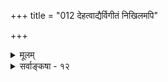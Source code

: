 +++
title = "012 देहत्वाद्यैर्विगीतं निखिलमपि"

+++
<details><summary>मूलम्</summary>

देहत्वाद्यैर्विगीतं निखिलमपि मया ह्यात्मवत्किं च पुंस्त्वात् सर्वे जीवा अहं स्युर्न यदि भवति ते गौरवादीत्यसारम् ।  
श्रुत्यध्यक्षादिबाधात्प्रसजति च तदा तत्तदैक्यं घटादेः पक्षादेर्वादिनोश्चेत्यलमिह कलहैस्तज्जिगीषादिमूलैः ॥ १२ ॥
</details>

<details><summary>सर्वाङ्कषा - १२</summary>

[[178]] 

1 

82. 

[अनेकशरीरकैकजीववादनिरासः ] 

देहत्वाद्यैविगीतं निखिलमपि मया ह्यात्मवत् किं च पुंस्त्वात् 

सर्वे जीवा अहं स्युः ; न यदि, भवति ते गौरवादीत्यसारम् । श्रुत्यध्यक्षादिबाधात् ; प्रसजति च तदा तत्तदैक्यं घटादेः 

पक्षादेर्वादिनोश्चेत्यलमिह कलहैस्तज्जिगीषादिमूलैः ॥12॥ 

एवं भास्करयादवप्रकाशपक्षौ निराकृत्य विवर्तवादिमतं दुषयितुमुपक्रमते - देहत्वाद्यैरित्यादि । तत्र सन्ति बहवोऽवान्तरपक्षाः व्याख्यातॄणां अभिप्रायभेदात् । ब्रह्मपदवाच्यः परमात्मा एक एव सत्यः, इतरत्सर्वं मिथ्येति एभिः ब्रह्मविवर्तवादिभिरङ्गीकारात्; लोके परिदृश्यमाना व्यवहारव्यवस्था कथं समर्थनीया ? इति प्रश्नस्योत्तरतया बहवः पक्षाः पण्डितैः परिकल्पिताः । ' सर्वं अविद्यावशात् संगच्छते ' इति सारभूतमुत्तरम् । 'अविद्या नाम का?' इति प्रश्नस्योत्तरमपि बहुविधमुच्यते । 'अघटितघटनापटीयस्याः मायापरपर्यायाः अविद्यायाः सर्वमपि भूषणमेव, न तु दुषणम्' इत्येको मार्गः स्वपक्षसंरक्षणाय तैरादृतः । अतः पक्षभेदाः अनिवार्याः संवृत्तास्तस्मिन् मते । तत्र परमात्मैवाविद्यावशात् जीवो भवति । नानात्वम्, तन्निबन्धनसुखदुःखादिकं च सर्वं तस्यैव मायया कल्पितम् । तत्र 'आत्मा एक एव वर्तते' इत्यङ्गीकारात् एतन्मतस्य 'ऐकात्म्यवादः' इति नाम । अत्रापि 'आत्मा एक एव, शरीराणि तु बहूनि ' इत्येकः पक्षः । अस्य 'नानाशरीरकैकात्म्यवादः' इति नाम । 'आत्माऽपि एकः, शरीरमप्येकमेव ' इत्यन्यः पक्षः । अस्य ‘एकशरीरकैकात्म्यवादः' इति नाम । अयं पक्षः समनन्तर (श्लोक. 13) श्लोके निरस्यते । अत्र तु नानाशरीरकैकात्म्यवादः निरस्यते । 'विगीतं **निखिलमपि** = विमतं सर्वमपि शरीरम्, मया हि **आत्मवत्** = मयैव सात्मकं भवति; तत्र हेतुः देहत्वाद्यैरिति । भोगायतनत्वादिकमादिपदार्थः । तथा च ' विमतं देवदत्तादिशरीरम् मदभिन्नात्मकम्, शरीरत्वात्, मच्छरीरवत्' इति प्रयोगो ज्ञेयः । सुखदुःखादिप्रतिसन्धानाभावस्तु अन्तःकरणभेदाधीनः । एवं शरीरपक्षकानुमानवत् आत्मपक्षकमप्यमनुमानमाह - किञ्चेत्यादिना । सर्वे जीवाः अहं **स्युः** = मदभिन्ना एव भवेयुः । कुतः ? **पुंस्त्वात्** = चेतनत्वात्, आत्मत्वाद्वा । 'आत्मानस्सर्वे मदभिन्नाः, आत्मत्वात्, यथा अहम्' इति प्रयोगः । यथा अहं मदभिन्नः, आत्मत्वात्, तथैव सर्वेप्यात्मानः मदभिन्नाः आत्मत्वादेवेत्यर्थः । उक्तार्थे प्रमाणमाह-न यदीत्यादि । एवं यदि नाङ्गीक्रियते, **तर्हि** = **गौरवादि** =आत्मनां नानात्वात् गौरवं वस्तुस्वरूपगतम् । कल्पनागौरवम्, ऐक्यश्रुतिविरोधपरिहारकेश इत्यादिकमादिपदग्राह्यम् । एतादृशयुक्तय एव 'बौद्धगृहाद्भिक्षिताः' इत्युपहसन्ति ॥ 

हन्त पश्यत मायायाः प्रभावं दुरतिक्रमम् । यां वर्णितुं प्रवृत्तास्ते पण्डिता मोहितास्तया । 

तदेतन्निराकरोति - इत्यप्यसारमिति । तत्र **हेतुः** = श्रुत्यादीति । श्रुतिबाधः, **अध्यक्षबाधः** = प्रत्यक्षबाधश्च । आदिपदेन उक्तानुमानेऽप्रयोजकत्वापादने, तद्वारकानुकूलतर्काभावो ग्राह्यः । एवं बाधात् इदमसारमित्यन्वयः । ‘एवमेतस्मादात्मनः सर्वे प्राणाः सर्वे लोकाः सर्वे देवाः सर्वाणि भूतानि व्यचरन्ति' (बृ. 4-1-20) 

[[179]] 

 

( 'सर्व एत आत्मानः (शं.पा.) ', ' यथा सुदीप्तात्पावकाद्विस्फुलिङ्गाः सहस्रशः प्रभवन्ते सरूपाः । तथाक्षराद्विविधाः सौम्य भावाः प्रजायन्ते तत्र चैवापियन्ति' (मु. 1-2-1 ) **(भावाः** = जीवाः इति शं. भाष्यम्) ‘तोयेन जीवान् व्यससर्ज ' ( म. ना. 1), 'नित्यो नित्यानां चेतनश्चेतनानामेको बहूनां' (श्वे. 6 -13 ) इत्यादौ सर्वत्र जीवानामनेकत्वं कण्ठत एवोक्तम् । अतः ऐकात्म्यवादे प्रथमं श्रुतिविरोधः । लोकानुभवविरोधस्तु स्पष्ट एव । एवम् उक्तानुमानानामप्रयोजकत्वं च; 'शरीरत्वमस्तु, मद्भिन्नात्मकत्वमेवास्तु' इत्यप्रयोजकशङ्कायाम् ‘यदि मद्भिन्नात्मकं स्यात्, तर्हि तत् शरीरं न स्यात्' इत्यनुकूलतर्काभावात् न युक्तम् ॥ 

प्रमाणविरुद्धं लाघवमप्रयोजकमित्याह - प्रसजतीत्यादि । घटादीनामपि बहुत्वे गौरवात् जगति द्वितीयो घटो न स्यात् । तदा लाघवात्सर्वत्रैक्ये **घटादेः** = घटपटादेः तत्तदैक्यं च प्रसजति । एवमेतत्सर्वमतीत्य लाघवमात्रमुच्येत चेत्, लोके गवाद्या अप्यनेके न स्युः । तेषामनेकत्वे पालनपोषणादिक्केशात् गौः एक एव स्यात् । एकत्वमेव सहजम्, अनेकत्वं तु मिथ्यैवेति चेत् तत्राप्याह - पक्षादेरित्यादि । पक्षसपक्षादिभेदोपि न स्यात् । एवं वादिप्रतिवादिनोरपि भेदो न स्यात् । तत्रापि **इष्टापत्तौ** = अलमिहेत्यादि । वादिप्रतिवादिभेदाभावे, तज्जिगीषादिमूलैः कलहैः **अलम्** = कलहाः मिथ्येति तूष्णीं स्थीयताम् । अत एवोक्तम् महानैयायिकेन भट्टजयन्तेन 'कर्मैकं बुद्धिरप्येका जगत्येकस्सितो गुणः । तच्चैतन्नित्यमित्येताः स्त्रीगृहे कामुकोक्तयः ॥' ( न्या. म. 3 ) इति । 'स्त्रीगृहे कामुकोक्तयः' इति कामुकः कश्चिद्धूर्तः स्त्रियं वशीकर्तुं 'कुत्रास्ति पुण्यं वा पापं वा सर्वं कल्पितम्' इत्यादि वदेदित्युपहासः । जयन्तभट्टकालेऽद्वैतमतस्याधिकप्रचाराद्यभावात् तेन विस्तरेण विमर्शो नाकारि ॥ 

" एक एव हि भूतात्मा भूते भूते व्यवस्थितः । एकधा बहुधा चैव दृश्यते जलचन्द्रवत् ॥' (ब्र.बि.12) इत्यादिकमपि परमात्मविषयकम् । 'एको विष्णुर्महद्भूतं पृथग्भूतान्यनेकशः । त्रीन् लोकान् व्याप्य भूतात्मा भुङ्क्ते विश्वभुगव्ययः ॥ ' ( म.भा.) इत्यादौ स्पष्टमिदम् । 'भूतात्मा परमात्मा चैव' (सहस्रनाम ) इति च प्रसिद्धम् ॥ 

'भूतात्मा चेन्द्रियात्मा च बुद्ध्यात्मा च तथा भवान् । जीवात्मा परमात्मा च त्वमेवं पञ्चधा स्थितः ॥ ' 

इत्येतस्य रहस्यं तु यावन्न ज्ञायते नरैः । तावत्स्यादेव शब्दानां वर्धनं तु परस्परम् ॥ ज्ञानविज्ञानसंपन्नस्सर्वत्र कुशली भवेत् । तयोरभावे सर्वत्र नूनं स्याच्छब्दवर्धनम् ॥ विज्ञानरहितं ज्ञानं अर्थदार्येऽप्रयोजकम् । ज्ञानहीनं च विज्ञानमनर्थायैव कल्पते । द्वयं हि ब्राह्मणस्योक्तं सर्वशङ्कानिवारकम् । यद्यपि ज्ञानविज्ञानशब्दार्थौ बहुधा कृतौ ॥ तत्तत्प्रदेशानुगुणमाचार्यैर्बहुवित्तमैः । निष्कृष्टो वास्तवार्थस्तु कथ्यते शब्दयोस्तयोः ॥ ज्ञानमेव हि सर्वत्र व्यवहारे प्रयोजकम् । ज्ञानस्य कारणं यत्तु तद्विज्ञानं परिकीर्तितम् ॥ किञ्चैकात्म्यं समष्टौ तु स्याद्व्यवहाराप्रयोजकम् । नानात्मानस्तु व्यष्टौ स्युर्व्यवहारस्य सिद्धये ॥ सांकर्यं नैव हि व्यष्टिसमष्ट्योर्भावयेत्सुधीः । एवमेव विवादानां सूक्ष्मबुद्धिमतामपि ॥ 

 

83. 

[[180]] 

[ एकशरीरकैकजीववादनिरासः 

साविद्यं ब्रह्म जीवः स च न बहुतनुर्नेतरे सन्ति जीवाः 

स्वादेकस्य लोके बहुविधपुरुषाध्यासवत् विश्वक्लृप्तिः । नेतः प्राक् केऽपि मुक्ताः, न परमपि, स तु प्राप्स्यति श्रेय एको 

मायोत्यौ बन्धमोक्षाविति च मतमसत् सर्वमानोपरोधात् ॥13॥ 

शब्दार्थप्रत्ययादीनां सांकर्यं मूलमुच्यते । प्रदर्श्यते च समये सर्वं विस्तरशस्तथा ॥ इत्यलमेभिर्व्यवहारानङ्गभूतैरप्रयोजकैर्विचारैः ॥ १२ ॥
</details>

